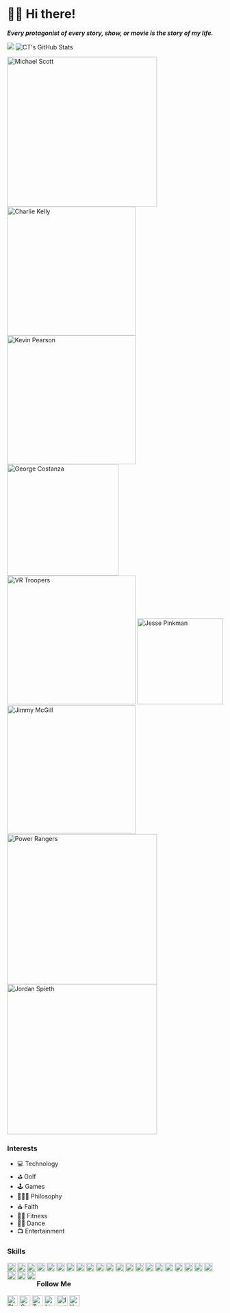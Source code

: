 # 🖖🏾 Hi there!

***Every protagonist of every story, show, or movie is the story of my life.***

<img src="http://github-readme-streak-stats.herokuapp.com?user=theuiguru&theme=Javascript-dark&date_format=M%20j%5B%2C%20Y%5D&background=011E41" /> ![CT's GitHub Stats](https://github-readme-stats.vercel.app/api?username=theuiguru&show_icons=true&theme=tokyonight)

<div><img src="https://i.imgur.com/HTBxpUz.png" alt="Michael Scott" title="Michael Scott" width="350" />
<img src="https://media2.giphy.com/media/9PaC2UWEsnIG6nXcsn/giphy.gif" alt="Charlie Kelly" title="Charlie Kelly" width="300" />
<img src="https://media.giphy.com/media/7pyYl7h9VnSyUHYaw9/giphy.gif" alt="Kevin Pearson" title="Kevin Pearson" width="300" />
<img src="https://media2.giphy.com/media/Yy2H6trIkODoA/giphy.gif" alt="George Costanza" title="George Costanza" width="260" />
<img src="https://media3.giphy.com/media/DK9NoD7j2nRVm/giphy.gif" alt="VR Troopers" title="VR Troopers" width="300" />
<img src="https://media2.giphy.com/media/LiljwvntZmf4c/giphy.gif" alt="Jesse Pinkman" title="Jesse Pinkman" width="200" />
<img src="https://media1.giphy.com/media/l0EwYGlvQ7STj3wyc/giphy.gif" alt="Jimmy McGill" title="Jimmy McGill" width="300" />
<img src="https://media4.giphy.com/media/b3Owrrk9ZsC4w/giphy.gif" alt="Power Rangers" title="Power Rangers" width="350" />
<img src="https://media.giphy.com/media/EktxJpVkq9VcCu5YjT/giphy-downsized-large.gif" alt="Jordan Spieth" title="Jordan Spieth" width="350"></div>

### Interests
- 💻 Technology
- ⛳ Golf
- 🕹️ Games
- 🧘🏽‍♂️ Philosophy
- ⛪️ Faith
- 🏋️‍♂️ Fitness
- 🤸🏻 Dance
- 📺 Entertainment

### Skills
<img src="https://cdn.jsdelivr.net/npm/simple-icons@v3/icons/html5.svg" title="HTML5" width="20" align="left">
<img src="https://cdn.jsdelivr.net/npm/simple-icons@v3/icons/css3.svg" title="CSS3" width="20" align="left">
<img src="https://cdn.jsdelivr.net/npm/simple-icons@v3/icons/javascript.svg" title="JavaScript" width="20" align="left">
<img src="https://cdn.jsdelivr.net/npm/simple-icons@v3/icons/jquery.svg" title="jQuery" width="20" align="left">
<img src="https://cdn.jsdelivr.net/npm/simple-icons@v3/icons/react.svg" title="React" width="20" align="left">
<img src="https://cdn.jsdelivr.net/npm/simple-icons@5.19.0/icons/vuedotjs.svg" title="Vue" width="20" align="left">
<img src="https://cdn.jsdelivr.net/npm/simple-icons@5.19.0/icons/nodedotjs.svg" title="nodeJS" width="20" align="left">
<img src="https://cdn.jsdelivr.net/npm/simple-icons@v3/icons/java.svg" title="Java" width="20" align="left">
<img src="https://cdn.jsdelivr.net/npm/simple-icons@v3/icons/csharp.svg" title="C#" width="20" align="left">
<img src="https://cdn.jsdelivr.net/npm/simple-icons@v3/icons/mysql.svg" title="MySQL" width="20" align="left">
<img src="https://cdn.jsdelivr.net/npm/simple-icons@v3/icons/php.svg" title="PHP" width="20" align="left">
<img src="https://cdn.jsdelivr.net/npm/simple-icons@v3/icons/python.svg" title="Python" width="20" align="left">
<img src="https://cdn.jsdelivr.net/npm/simple-icons@v3/icons/ruby.svg" titles="Ruby" width="20" align="left">
<img src="https://cdn.jsdelivr.net/npm/simple-icons@v3/icons/r.svg" title="R" width="20" align="left">
<img src="https://cdn.jsdelivr.net/npm/simple-icons@5.19.0/icons/pwa.svg" title="PWA" width="20" align="left">
<img src="https://cdn.jsdelivr.net/npm/simple-icons@v3/icons/react.svg" title="React Native" width="20" align="left">
<img src="https://cdn.jsdelivr.net/npm/simple-icons@v3/icons/flutter.svg" title="Flutter" width="20" align="left">
<img src="https://cdn.jsdelivr.net/npm/simple-icons@v3/icons/postman.svg" title="Postman" width="20" align="left">
<img src="https://cdn.jsdelivr.net/npm/simple-icons@v3/icons/jirasoftware.svg" title="Jira" width="20" align="left">
<img src="https://cdn.jsdelivr.net/npm/simple-icons@v3/icons/confluence.svg" title="Confluence" width="20" align="left">
<img src="https://cdn.jsdelivr.net/npm/simple-icons@v3/icons/googlecloud.svg" title="GCP" width="20" align="left">
<img src="https://cdn.jsdelivr.net/npm/simple-icons@v3/icons/amazonaws.svg" title="AWS" width="20" align="left">
<img src="https://cdn.jsdelivr.net/npm/simple-icons@v3/icons/googleanalytics.svg" title="Google Analytics" width="20" align="left">
<img src="https://cdn.jsdelivr.net/npm/simple-icons@v3/icons/microsoftexcel.svg" title="Microsoft Excel" width="20" align="left">
<br>

### Follow Me
<a href="https://theuiguru.blogspot.com" target="_blank"><img src="https://cdn.jsdelivr.net/npm/simple-icons@v3/icons/blogger.svg" title="Blogger" width="25"></a> 
<a href="https://codepen.io/cthomas" target="_blank"><img src="https://cdn.jsdelivr.net/npm/simple-icons@v3/icons/codepen.svg" title="CodePen" width="25"></a> 
<a href="https://twitter.com/cthomas1211" target="_blank"><img src="https://cdn.jsdelivr.net/npm/simple-icons@v3/icons/twitter.svg" title="Twitter" width="25"></a> 
<a href="https://linkedin.com/in/christhomas101" target="_blank"><img src="https://cdn.jsdelivr.net/npm/simple-icons@v3/icons/linkedin.svg" title="LinkedIn" width="25"></a> 
<a href="https://instagr.am/cthomas1211" target="_blank"><img src="https://cdn.jsdelivr.net/npm/simple-icons@v3/icons/instagram.svg" title="Instagram" width="25"></a> 
<a href="https://youtube.com/ndnweb24" target="_blank"><img src="https://cdn.jsdelivr.net/npm/simple-icons@v3/icons/youtube.svg" title="YouTube" width="25"></a>
